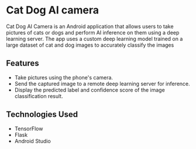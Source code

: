 # Cat Dog AI camera

Cat Dog AI Camera is an Android application that allows users to take pictures of cats or dogs and perform AI inference on them using a deep learning server. The app uses a custom deep learning model trained on a large dataset of cat and dog images to accurately classify the images


## Features
- Take pictures using the phone's camera.
- Send the captured image to a remote deep learning server for inference.
- Display the predicted label and confidence score of the image classification result.


## Technologies Used
- TensorFlow
- Flask
- Android Studio

